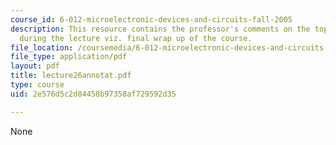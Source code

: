 ```yaml
---
course_id: 6-012-microelectronic-devices-and-circuits-fall-2005
description: This resource contains the professor's comments on the topics covered
  during the lecture viz. final wrap up of the course.
file_location: /coursemedia/6-012-microelectronic-devices-and-circuits-fall-2005/2e576d5c2d84458b97358af729592d35_lecture26annotat.pdf
file_type: application/pdf
layout: pdf
title: lecture26annotat.pdf
type: course
uid: 2e576d5c2d84458b97358af729592d35

---
```

None